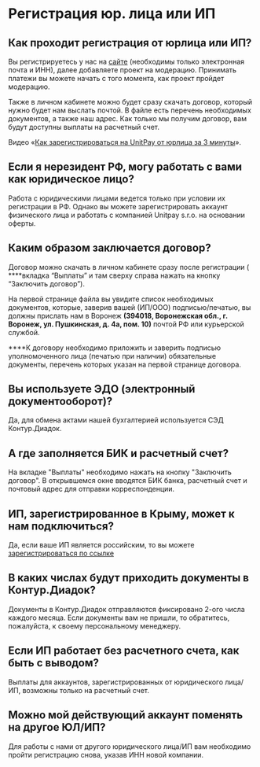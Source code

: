 # Регистрация юр. лица или ИП

## **Как проходит регистрация от юрлица или ИП?**

Вы регистрируетесь у нас на [сайте](https://unitpay.ru/ru/signup/legal) \(необходимы только электронная почта и ИНН\), далее добавляете проект на модерацию. Принимать платежи вы можете начать с того момента, как проект пройдет модерацию.

Также в личном кабинете можно будет сразу скачать договор, который нужно будет нам выслать почтой. В файле есть перечень необходимых документов, а также наш адрес. Как только мы получим договор, вам будут доступны выплаты на расчетный счет.

  
Видео «[Как зарегистрироваться на UnitPay от юрлица за 3 минуты](https://bit.ly/2UlppZ0)».

## **Если я нерезидент РФ, могу работать с вами как юридическое лицо?**

Работа с юридическими лицами ведется только при условии их регистрации в РФ. Однако вы можете зарегистрировать аккаунт физического лица и работать с компанией Unitpay s.r.o. на основании оферты.

## **Каким образом заключается договор?**

Договор можно скачать в личном кабинете сразу после регистрации \( ****вкладка “Выплаты” и там сверху справа нажать на кнопку “Заключить договор”\). 

На первой странице файла вы увидите список необходимых документов, которые, заверив вашей \(ИП/ООО\) подписью/печатью, вы должны прислать нам в Воронеж **\(**394018, Воронежская обл., г. Воронеж, ул. Пушкинская, д. 4а, пом. 10**\)** почтой РФ или курьерской службой.  
  
****К договору необходимо приложить и заверить подписью уполномоченного лица \(печатью при наличии\) обязательные документы, перечень которых указан на первой странице договора.

## **Вы используете ЭДО \(электронный документооборот\)?**

Да, для обмена актами нашей бухгалтерией используется СЭД Контур.Диадок.

## А где заполняется БИК и расчетный счет?

На вкладке "Выплаты" необходимо нажать на кнопку "Заключить договор". В открывшемся окне вводятся БИК банка, расчетный счет и почтовый адрес для отправки корреспонденции.

## **ИП, зарегистрированное в Крыму, может к нам подключиться?**

Да, если ваше ИП является российским, то вы можете [зарегистрироваться по ссылке](https://unitpay.ru/signup/legal)

## В каких числах будут приходить документы в Контур.Диадок?

Документы в Контур.Диадок отправляются фиксировано 2-ого числа каждого месяца. Если документы вам не пришли, то обратитесь, пожалуйста, к своему персональному менеджеру.

## Если ИП работает без расчетного счета, как быть с выводом?

Выплаты для аккаунтов, зарегистрированных от юридического лица/ИП, возможны только на расчетный счет.

## Можно мой действующий аккаунт поменять на другое ЮЛ/ИП?

Для работы с нами от другого юридического лица/ИП вам необходимо пройти регистрацию снова, указав ИНН новой компании.

